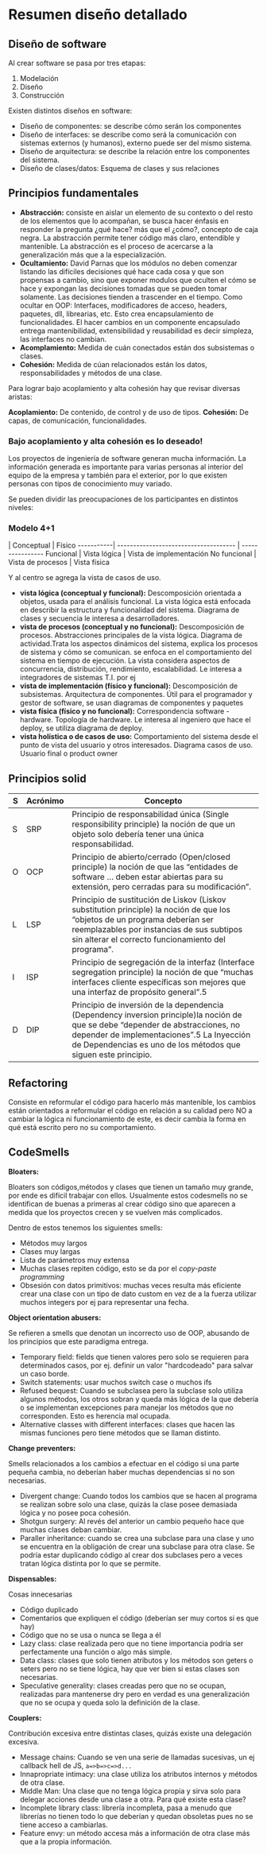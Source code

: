 # Resumen diseño detallado

## Diseño de software

Al crear software se pasa por tres etapas:

1. Modelación
2. Diseño
3. Construcción

Existen distintos diseños en software:

* Diseño de componentes: se describe cómo serán los componentes
* Diseño de interfaces: se describe como será la comunicación con sistemas externos (y humanos), externo puede ser del mismo sistema.
* Diseño de arquitectura: se describe la relación entre los componentes del sistema.
* Diseño de clases/datos: Esquema de clases y sus relaciones

## Principios fundamentales

* **Abstracción:** consiste en aislar un elemento de su contexto o del resto de los elementos que lo acompañan, se busca hacer énfasis en responder la pregunta ¿qué hace? más que el ¿cómo?, concepto de caja negra. La abstracción permite tener código más claro, entendible y mantenible. La abstracción es el proceso de acercarse a la generalización más que a la especialización.
* **Ocultamiento:** David Parnas que los módulos no deben comenzar listando las difíciles decisiones qué hace cada cosa y que son propensas a cambio, sino que exponer modulos que oculten el cómo se hace y expongan las decisiones tomadas que se pueden tomar solamente. Las decisiones tienden a trascender en el tiempo. Como ocultar en OOP: Interfaces, modificadores de acceso, headers, paquetes, dll, librearias, etc. Esto crea encapsulamiento de funcionalidades. El hacer cambios en un componente encapsulado entrega mantenibilidad, extensibilidad y reusabilidad es decir simpleza, las interfaces no cambian.
* **Acomplamiento:** Medida de cuán conectados están dos subsistemas o clases.
* **Cohesión:** Medida de cúan relacionados están los datos, responsabilidades y métodos de una clase.

Para lograr bajo acoplamiento y alta cohesión hay que revisar diversas aristas:

**Acoplamiento:** De contenido, de control y de uso de tipos.
**Cohesión:** De capas, de comunicación, funcionalidades. 

### Bajo acoplamiento y alta cohesión es lo deseado!

Los proyectos de ingeniería de software generan mucha información. La información generada es importante para varias personas al interior del equipo de la empresa y también para el exterior, por lo que existen personas con tipos de conocimiento muy variado.

Se pueden dividir las preocupaciones de los participantes en distintos niveles:

### Modelo 4+1

  | Conceptual                       | Físico
-----------| ------------------------------------- | ----------------
Funcional      | Vista lógica   | Vista de implementación
No funcional       | Vista de procesos    | Vista física

Y al centro se agrega la vista de casos de uso.

* **vista lógica (conceptual y funcional):** Descomposición orientada a objetos, usada para el análisis funcional. La vista lógica está enfocada en describir la estructura y funcionalidad del sistema. Diagrama de clases y secuencia le interesa a desarrolladores.
* **vista de procesos (conceptual y no funcional):** Descomposición de procesos. Abstracciones principales de la vista lógica. Diagrama de actividad.Trata los aspectos dinámicos del sistema, explica los procesos de sistema y cómo se comunican. se enfoca en el comportamiento del sistema en tiempo de ejecución. La vista considera aspectos de concurrencia, distribución, rendimiento, escalabilidad. Le interesa a integradores de sistemas T.I. por ej 
* **vista de implementación (físico y funcional):** Descomposición de subsistemas. Arquitectura de componentes. Útil para el programador y gestor de software, se usan diagramas de componentes y paquetes
* **vista física (físico y no funcional):** Correspondencia software - hardware. Topología de hardware. Le interesa al ingeniero que hace el deploy, se utiliza diagrama de deploy.
* **vista holística o de casos de uso:** Comportamiento del sistema desde el punto de vista del usuario y otros interesados. Diagrama casos de uso. Usuario final o product owner

## Principios solid

S| Acrónimo                       | Concepto
-----------| ------------------------------------- | ----------------
S      |SRP   | Principio de responsabilidad única (Single responsibility principle) la noción de que un objeto solo debería tener una única responsabilidad.
O      | OCP    | Principio de abierto/cerrado (Open/closed principle) la noción de que las “entidades de software … deben estar abiertas para su extensión, pero cerradas para su modificación”.
L      | LSP    | Principio de sustitución de Liskov (Liskov substitution principle) la noción de que los “objetos de un programa deberían ser reemplazables por instancias de sus subtipos sin alterar el correcto funcionamiento del programa”. 
I  | 	ISP	  |  Principio de segregación de la interfaz (Interface segregation principle) la noción de que “muchas interfaces cliente específicas son mejores que una interfaz de propósito general”.5​
D  | 	DIP	  |  Principio de inversión de la dependencia (Dependency inversion principle)la noción de que se debe “depender de abstracciones, no depender de implementaciones”.5​ La Inyección de Dependencias es uno de los métodos que siguen este principio.

## Refactoring

Consiste en reformular el código para hacerlo más mantenible, los cambios están orientados a reformular el código en relación a su calidad pero NO a cambiar la lógica ni funcionamiento de este, es decir cambia la forma en qué está escrito pero no su comportamiento.

## CodeSmells 

**Bloaters:**

Bloaters son códigos,métodos y clases que tienen un tamaño muy grande, por ende es difícil trabajar con ellos. Usualmente estos codesmells no se identifican de buenas a primeras al crear código sino que aparecen a medida que los proyectos crecen y se vuelven más complicados.

Dentro de estos tenemos los siguientes smells:

* Métodos muy largos
* Clases muy largas
* Lista de parámetros muy extensa
* Muchas clases repiten código, esto se da por el *copy-paste programming*
* Obsesión con datos primitivos: muchas veces resulta más eficiente crear una clase con un tipo de dato custom en vez de a la fuerza utilizar muchos integers por ej para representar una fecha.

**Object orientation abusers:**

Se refieren a smells que denotan un incorrecto uso de OOP, abusando de los principios que este paradigma entrega.

* Temporary field: fields que tienen valores pero solo se requieren para determinados casos, por ej. definir un valor "hardcodeado" para salvar un caso borde.
* Switch statements: usar muchos switch case o muchos ifs
* Refused bequest: Cuando se subclasea pero la subclase solo utiliza algunos métodos, los otros sobran y queda más lógica de la que debería o se implementan excepciones para manejar los métodos que no corresponden. Esto es herencia mal ocupada.
* Alternative classes with different interfaces: clases que hacen las mismas funciones pero tiene métodos que se llaman distinto.

**Change preventers:**

Smells relacionados a los cambios a efectuar en el código si una parte pequeña cambia, no deberían haber muchas dependencias si no son necesarias.

* Divergent change: Cuando todos los cambios que se hacen al programa se realizan sobre solo una clase, quizás la clase posee demasiada lógica y no posee poca cohesión.
* Shotgun surgery: Al revés del anterior un cambio pequeño hace que muchas clases deban cambiar.
* Paraller inheritance: cuando se crea una subclase para una clase y uno se encuentra en la obligación de crear una subclase para otra clase. Se podría estar duplicando código al crear dos subclases pero a veces tratan lógica distinta por lo que se permite.

**Dispensables:**

Cosas innecesarias

* Código duplicado
* Comentarios que expliquen el código (deberían ser muy cortos si es que hay)
* Código que no se usa o nunca se llega a él
* Lazy class: clase realizada pero que no tiene importancia podría ser perfectamente una función o algo más simple.
* Data class: clases que solo tienen atributos y los métodos son geters o seters pero no se tiene lógica, hay que ver bien si estas clases son necesarias.
* Speculative generality: clases creadas pero que no se ocupan, realizadas para mantenerse dry pero en verdad es una generalización que no se ocupa y queda solo la definición de la clase.

**Couplers:**

Contribución excesiva entre distintas clases, quizás existe una delegación excesiva.

* Message chains: Cuando se ven una serie de llamadas sucesivas, un ej callback hell de JS, `a=>b=>c=>d...`
* Innapropriate intimacy: una clase utiliza los atributos internos y métodos de otra clase.
* Middle Man: Una clase que no tenga lógica propia y sirva solo para delegar acciones desde una clase a otra. Para qué existe esta clase?
* Incomplete library class: librería incompleta, pasa a menudo que librerías no tienen todo lo que deberían y quedan obsoletas pues no se tiene acceso a cambiarlas.
* Feature envy: un método accesa más a información de otra clase más que a la propia información.

